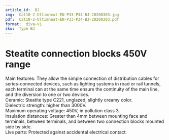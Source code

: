 ```yaml
---
article_id:  BJ
img:  Cat10-2-Ultimheat-EN-P33-P34-BJ-20200303.jpg
pdf:  Cat10-2-Ultimheat-EN-P33-P34-BJ-20200303.pdf
format:  diva-v1
sku:  Type BJ
---
```

# Steatite connection blocks 450V range

Main features: They allow the simple connection of distribution cables 
for series-connected devices, such as lighting systems in road or 
rail tunnels, each terminal can at the same time ensure the continuity 
of the main line, and the diversion to one or two devices.  
Ceramic: Steatite type C221, unglazed, slightly creamy color.  
Dielectric strength: higher than 3000V.  
Maximum operating voltage: 450V, in pollution class 3.  
Insulation distances: Greater than 4mm between mounting face and terminals, 
between terminals, and between two connection blocks mounted side by side.  
Live parts: Protected against accidental electrical contact.  

